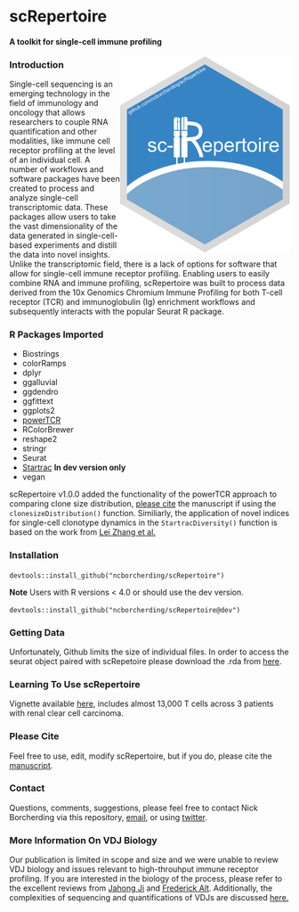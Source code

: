 # scRepertoire
#### A toolkit for single-cell immune profiling

<img align="right" src="https://github.com/ncborcherding/ncborcherding.github.io/blob/master/images/hex_sticker_v2.png" width="305" height="352">

### Introduction
Single-cell sequencing is an emerging technology in the field of immunology and oncology that allows researchers to couple RNA quantification and other modalities, like immune cell receptor profiling at the level of an individual cell. A number of workflows and software packages have been created to process and analyze single-cell transcriptomic data. These packages allow users to take the vast dimensionality of the data generated in single-cell-based experiments and distill the data into novel insights. Unlike the transcriptomic field, there is a lack of options for software that allow for single-cell immune receptor profiling. Enabling users to easily combine RNA and immune profiling, scRepertoire was built to process data derived from the 10x Genomics Chromium Immune Profiling for both T-cell receptor (TCR) and immunoglobulin (Ig) enrichment workflows and subsequently interacts with the popular Seurat R package. 

### R Packages Imported
+  Biostrings
+  colorRamps
+  dplyr
+  ggalluvial
+  ggdendro
+  ggfittext
+  ggplots2
+  [powerTCR](https://bioconductor.org/packages/devel/bioc/html/powerTCR.html)
+  RColorBrewer
+  reshape2
+  stringr
+  Seurat
+  [Startrac](https://github.com/Japrin/STARTRAC) **In dev version only**
+  vegan

scRepertoire v1.0.0 added the functionality of the powerTCR approach to comparing clone size distribution, [please cite](https://journals.plos.org/ploscompbiol/article?id=10.1371/journal.pcbi.1006571) the manuscript if using the ```clonesizeDistribution()``` function. Similiarly, the application of novel indices for single-cell clonotype dynamics in the ```StartracDiversity()``` function is based on the work from [Lei Zhang et al.](https://www.nature.com/articles/s41586-018-0694-x)

### Installation

```devtools::install_github("ncborcherding/scRepertoire")```

**Note** Users with R versions < 4.0 or should use the dev version. 

```devtools::install_github("ncborcherding/scRepertoire@dev")```

### Getting Data

Unfortunately, Github limits the size of individual files. In order to access the seurat object paired with scRepetoire please download the .rda from [here](https://drive.google.com/open?id=1np-EzG7U9W_Fz_SchBrsAhtqE3_rB_H9).

### Learning To Use scRepertoire

Vignette available [here](https://ncborcherding.github.io/vignettes/vignette.html), includes almost 13,000 T cells across 3 patients with renal clear cell carcinoma. 

### Please Cite
Feel free to use, edit, modify scRepertoire, but if you do, please cite the [manuscript](https://f1000research.com/articles/9-47/v1).

### Contact
Questions, comments, suggestions, please feel free to contact Nick Borcherding via this repository, [email](mailto:ncborch@gmail.com), or using [twitter](https://twitter.com/theHumanBorch). 

### More Information On VDJ Biology
Our publication is limited in scope and size and we were unable to review VDJ biology and issues relevant to high-throuhput immune receptor profiling. If you are interested in the biology of the process, please refer to the excellent reviews from [Jahong Ji](https://www.nature.com/articles/nri2941) and [Frederick Alt](https://www.cell.com/fulltext/S0092-8674(04)00039-X). Additionally, the complexities of sequencing and quantifications of VDJs are discussed [here.](https://www.nature.com/articles/nprot.2018.021?)

